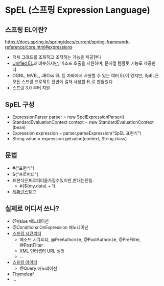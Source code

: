 # SpEL (스프링 Expression Language)
## 스프링 EL​이란?
https://docs.spring.io/spring/docs/current/spring-framework-reference/core.html#expressions
- 객체 그래프를 조회하고 조작하는 기능을 제공한다
- [Unified EL​](https://docs.oracle.com/javaee/5/tutorial/doc/bnahq.html)과 비슷하지만, 메소드 호출을 지원하며, 문자열 템플릿 기능도 제공한다
- OGNL, MVEL, JBOss EL 등 자바에서 사용할 수 있는 여러 EL이 있지만, SpEL은
  모든 스프링 프로젝트 전반에 걸쳐 사용할 EL로 만들었다
- 스프링 3.0 부터 지원

## SpEL 구성
- ExpressionParser​​ parser = new SpelExpressionParser()
- StandardEvaluationContext context = new Standard​EvaluationContext​​(bean)
- Expression expression = parser.parseExpression(“SpEL 표현식”)
- String value = expression.getvalue(context, String.class)

## 문법
- #{“표현식"}
- ${“프로퍼티"}
- 표현식은프로퍼티를가질수있지만,반대는안됨.
  - #{${my.data} + 1}
- [레퍼런스​](https://docs.spring.io/spring/docs/current/spring-framework-reference/core.html#expressions-language-ref) 참고

## 실제로 어디서 쓰나?
- @Value 애노테이션
- @ConditionalOnExpression 애노테이션
- [스프링 시큐리티](https://docs.spring.io/spring-security/site/docs/3.0.x/reference/el-access.html)
  - 메소드 시큐리티, @PreAuthorize, @PostAuthorize, @PreFilter, @PostFilter
  - XML 인터셉터 URL 설정
  - ...
- [스프링 데이터](https://spring.io/blog/2014/07/15/spel-support-in-spring-data-jpa-query-definitions)
  - @Query 애노테이션
- [Thymeleaf](https://blog.outsider.ne.kr/997)
- ...